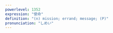 ```yaml
---
powerlevel: 1352
expression: "使命"
definition: "(n) mission; errand; message; (P)"
pronunciation: "しめい"
---
```

